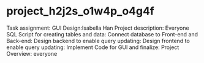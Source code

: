 # project_h2j2s_o1w4p_o4g4f
Task assignment: 
GUI Design:Isabella Han
Project description: Everyone
SQL Script for creating tables and data:
Connect database to Front-end and Back-end:
Design backend to enable query updating:
Design frontend to enable query updating:
Implement Code for GUI and finalize: 
Project Overview: everyone
